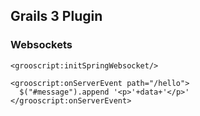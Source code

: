 ## Grails 3 Plugin

### Websockets

    <grooscript:initSpringWebsocket/>

    <grooscript:onServerEvent path="/hello">
      $("#message").append '<p>'+data+'</p>'
    </grooscript:onServerEvent>
